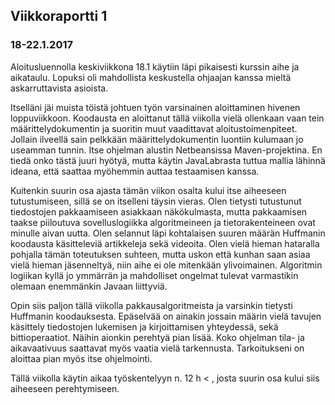 ## Viikkoraportti 1

### 18-22.1.2017 ###

Aloitusluennolla keskiviikkona 18.1 käytiin läpi pikaisesti kurssin aihe ja aikataulu. Lopuksi oli mahdollista keskustella ohjaajan kanssa mieltä askarruttavista asioista.

Itselläni jäi muista töistä johtuen työn varsinainen aloittaminen hivenen loppuviikkoon. Koodausta en aloittanut tällä viikolla vielä ollenkaan vaan tein määrittelydokumentin ja suoritin muut vaadittavat aloitustoimenpiteet. Jollain ilveellä sain pelkkään määrittelydokumentin luontiin kulumaan jo useamman tunnin. Itse ohjelman alustin Netbeansissa Maven-projektina. En tiedä onko tästä juuri hyötyä, mutta käytin JavaLabrasta tuttua mallia lähinnä ideana, että saattaa myöhemmin auttaa testaamisen kanssa. 

Kuitenkin suurin osa ajasta tämän viikon osalta kului itse aiheeseen tutustumiseen, sillä se on itselleni täysin vieras. Olen tietysti tutustunut tiedostojen pakkaamiseen asiakkaan näkökulmasta, mutta pakkaamisen taakse piiloutuva sovelluslogiikka algoritmeineen ja tietorakenteineen ovat minulle aivan uutta. Olen selannut läpi kohtalaisen suuren määrän Huffmanin koodausta käsitteleviä artikkeleja sekä videoita. Olen vielä hieman hataralla pohjalla tämän toteutuksen suhteen, mutta uskon että kunhan saan asiaa vielä hieman jäsenneltyä, niin aihe ei ole mitenkään ylivoimainen. Algoritmin logiikan kyllä jo ymmärrän ja mahdolliset ongelmat tulevat varmastikin olemaan enemmänkin Javaan liittyviä. 

Opin siis paljon tällä viikolla pakkausalgoritmeista ja varsinkin tietysti Huffmanin koodauksesta. Epäselvää on ainakin jossain määrin vielä tavujen käsittely tiedostojen lukemisen ja kirjoittamisen yhteydessä, sekä bittioperaatiot.  Näihin aionkin perehtyä pian lisää.  Koko ohjelman tila- ja aikavaativuus saattavat myös vaatia vielä tarkennusta. Tarkoitukseni on aloittaa pian myös itse ohjelmointi.

Tällä viikolla käytin aikaa työskentelyyn n. 12 h < , josta suurin osa kului siis aiheeseen perehtymiseen. 
